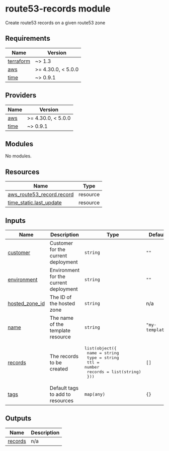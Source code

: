 # route53-records module

Create route53 records on a given route53 zone

<!-- BEGINNING OF PRE-COMMIT-TERRAFORM DOCS HOOK -->
## Requirements

| Name | Version |
|------|---------|
| <a name="requirement_terraform"></a> [terraform](#requirement\_terraform) | ~> 1.3 |
| <a name="requirement_aws"></a> [aws](#requirement\_aws) | >= 4.30.0, < 5.0.0 |
| <a name="requirement_time"></a> [time](#requirement\_time) | ~> 0.9.1 |

## Providers

| Name | Version |
|------|---------|
| <a name="provider_aws"></a> [aws](#provider\_aws) | >= 4.30.0, < 5.0.0 |
| <a name="provider_time"></a> [time](#provider\_time) | ~> 0.9.1 |

## Modules

No modules.

## Resources

| Name | Type |
|------|------|
| [aws_route53_record.record](https://registry.terraform.io/providers/hashicorp/aws/latest/docs/resources/route53_record) | resource |
| [time_static.last_update](https://registry.terraform.io/providers/hashicorp/time/latest/docs/resources/static) | resource |

## Inputs

| Name | Description | Type | Default | Required |
|------|-------------|------|---------|:--------:|
| <a name="input_customer"></a> [customer](#input\_customer) | Customer for the current deployment | `string` | `""` | no |
| <a name="input_environment"></a> [environment](#input\_environment) | Environment for the current deployment | `string` | `""` | no |
| <a name="input_hosted_zone_id"></a> [hosted\_zone\_id](#input\_hosted\_zone\_id) | The ID of the hosted zone | `string` | n/a | yes |
| <a name="input_name"></a> [name](#input\_name) | The name of the template resource | `string` | `"my-template"` | no |
| <a name="input_records"></a> [records](#input\_records) | The records to be created | <pre>list(object({<br>    name    = string<br>    type    = string<br>    ttl     = number<br>    records = list(string)<br>  }))</pre> | `[]` | no |
| <a name="input_tags"></a> [tags](#input\_tags) | Default tags to add to resources | `map(any)` | `{}` | no |

## Outputs

| Name | Description |
|------|-------------|
| <a name="output_records"></a> [records](#output\_records) | n/a |
<!-- END OF PRE-COMMIT-TERRAFORM DOCS HOOK -->

